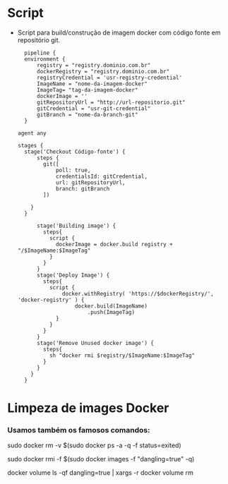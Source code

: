 # Script

- Script para build/construção de imagem docker com código fonte em repositório git.


        pipeline {
        environment {
            registry = "registry.dominio.com.br"
            dockerRegistry = "registry.dominio.com.br"
            registryCredential = 'usr-registry-credential'
            ImageName = "nome-da-imagem-docker"
            ImageTag= "tag-da-imagem-docker"
            dockerImage = ''
            gitRepositoryUrl = "http://url-repositorio.git"
            gitCredential = "usr-git-credential"
            gitBranch = "nome-da-branch-git"
        }

      agent any
      
      stages {
        stage('Checkout Código-fonte') {
            steps {
              git([
                  poll: true,
                  credentialsId: gitCredential,
                  url: gitRepositoryUrl,
                  branch: gitBranch
              ])

          }
        }
        
            stage('Building image') {
              steps{
                script {
                  dockerImage = docker.build registry + "/$ImageName:$ImageTag"
                }
              }
            }
            stage('Deploy Image') {
              steps{
                script {
                    docker.withRegistry( 'https://$dockerRegistry/', 'docker-registry' ) {
                        docker.build(ImageName)
                            .push(ImageTag)
                  }
                }
              }
            }
            stage('Remove Unused docker image') {
              steps{
                sh "docker rmi $registry/$ImageName:$ImageTag"
              }
            }
          }
        }



# Limpeza de images Docker
### Usamos também os famosos comandos:

sudo docker rm -v $(sudo docker ps -a -q -f status=exited)

sudo docker rmi -f $(sudo docker images -f "dangling=true" -q)

docker volume ls -qf dangling=true | xargs -r docker volume rm
